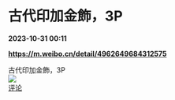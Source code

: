 # 古代印加金飾，3P

**2023-10-31 00:11**

**https://m.weibo.cn/detail/4962649684312575**

古代印加金飾，3P  
![](https://img3.chouti.com/CHOUTI_231030_3C92119A26134338BAAFADDE8DC17193.jpg)  
[评论](https://m.chouti.com/link/40454120)